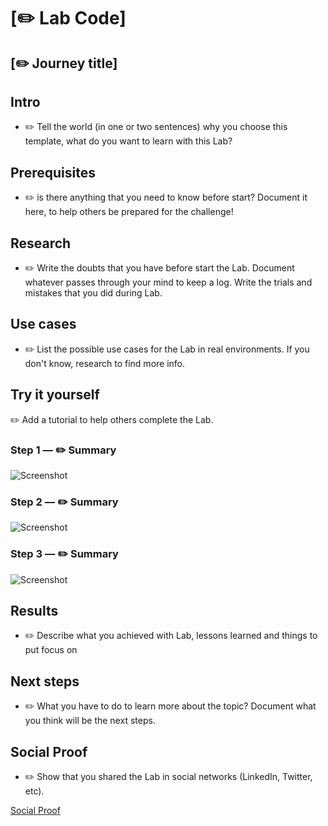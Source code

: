  
<!-- Put the Lab code exactly as it appears in Lab name (without.md) -->
# [✏️ Lab Code]
 
<!-- you don't know what to put? Try with: "Amazing day in the Cloud" -->
## [✏️ Journey title]
 
## Intro
 
- ✏️ Tell the world (in one or two sentences) why you choose this template, what do you want to learn with this Lab?
 
## Prerequisites
 
- ✏️ is there anything that you need to know before start? Document it here, to help others be prepared for the challenge!
 
## Research
 
- ✏️ Write the doubts that you have before start the Lab. Document whatever passes through your mind to keep a log. Write the trials and mistakes that you did during Lab.
 
## Use cases
 
- ✏️ List the possible use cases for the Lab in real environments. If you don't know, research to find more info.
 
## Try it yourself
 
✏️ Add a tutorial to help others complete the Lab.
 
### Step 1 — ✏️ Summary
 
![Screenshot](https://via.placeholder.com/500x300)
 
### Step 2 — ✏️ Summary
 
![Screenshot](https://via.placeholder.com/500x300)
 
### Step 3 — ✏️ Summary
 
![Screenshot](https://via.placeholder.com/500x300)
## Results
 
- ✏️ Describe what you achieved with Lab, lessons learned and things to put focus on
 
## Next steps
 
- ✏️ What you have to do to learn more about the topic? Document what you think will be the next steps.
 
## Social Proof
 
- ✏️ Show that you shared the Lab in social networks (LinkedIn, Twitter, etc).
<!-- - Don't forget to use #RealCloudLabs hashtag! -->
 
[Social Proof](https://twiiter.com/)
 
 

